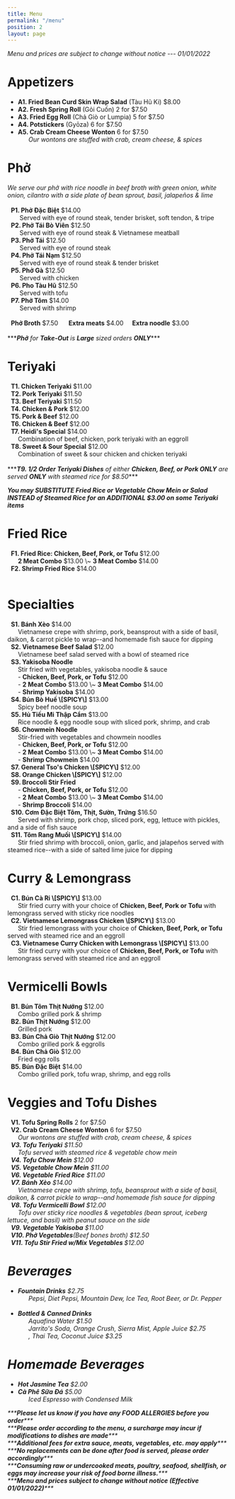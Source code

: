 ```yaml
---
title: Menu
permalink: "/menu"
position: 2
layout: page
---
```


<span>*<i>Menu and prices are subject to change without notice --- 01/01/2022</i>*</span><br/>
<p>
<h1>Appetizers</h1>
<ul>
<li><b>A1. Fried Bean Curd Skin Wrap Salad</b> (Tàu Hũ Ki) $8.00</li>
<li><b>A2. Fresh Spring Roll</b> (Gỏi Cuốn) 2 for $7.50</li>
<li><b>A3. Fried Egg Roll</b> (Chả Giò or Lumpia) 5 for $7.50</li>
<li><b>A4. Potstickers</b> (Gyōza) 6 for $7.50</li>
<li><b>A5. Crab Cream Cheese Wonton</b> 6 for $7.50</li>
<span>      <i>Our wontons are stuffed with crab, cream cheese, & spices</i></span>
</ul>
</p>

<p>
<h1>Phở</h1>
<span><i>We serve our phở with rice noodle in beef broth with green onion, white onion, cilantro with a side plate of bean sprout, basil, jalapeños & lime</i></span> <br/><br/>
<span>  <b>P1. Phở Đặc Biệt</b> $14.00</span><br/>
<span>       Served with eye of round steak, tender brisket, soft tendon, & tripe</span><br/>
<span>  <b>P2. Phở Tái Bò Viên</b> $12.50</span><br/>
<span>       Served with eye of round steak & Vietnamese meatball</span><br/>
<span>  <b>P3. Phở Tái</b> $12.50</span><br/>
<span>       Served with eye of round steak</span><br/>
<span>  <b>P4. Phở Tái Nạm</b> $12.50</span><br/>
<span>       Served with eye of round steak & tender brisket</span><br/>
<span>  <b>P5. Phở Gà</b> $12.50</span><br/>
<span>       Served with chicken</span><br/>
<span>  <b>P6. Pho Tàu Hũ</b> $12.50</span><br/><span>       Served with tofu</span><br/>
<span>  <b>P7. Phở Tôm</b> $14.00</span><br/>
<span>       Served with shrimp</span><br/><br/>
<span>  <b>Phở Broth</b> $7.50</span> &nbsp;&nbsp; <span>  <b>Extra meats</b> $4.00</span>  &nbsp;&nbsp;<span>  <b>Extra noodle</b> $3.00</span><br/><br/>
      <span>***<i><b>Phở</b> for <b>Take-Out</b> is <b>Large</b> sized orders <b>ONLY</b></i>***</span>

</p>

<p>
<h1>Teriyaki</h1>
<span>  <b>T1. Chicken Teriyaki</b> $11.00</span><br/>
<span>  <b>T2. Pork Teriyaki</b> $11.50</span><br/>
<span>  <b>T3. Beef Teriyaki</b> $11.50</span><br/>
<span>  <b>T4. Chicken & Pork</b> $12.00</span><br/>
<span>  <b>T5. Pork & Beef</b> $12.00</span><br/>
<span>  <b>T6. Chicken & Beef</b> $12.00</span><br/>
<span>  <b>T7. Heidi's Special</b> $14.00</span><br/>
<span>      Combination of beef, chicken, pork teriyaki with an eggroll</span><br/>
<span>  <b>T8. Sweet & Sour Special</b> $12.00</span><br/>
<span>      Combination of sweet & sour chicken and chicken teriyaki</span><br/><br/>
<span>***<i><b>T9. 1/2 Order Teriyaki Dishes</b> of either <b>Chicken, Beef, or Pork ONLY</b> are served <b>ONLY</b> with steamed rice for $8.50</i>***</span> <br/>

<span>***<i><b>You may SUBSTITUTE Fried Rice or Vegetable Chow Mein or Salad INSTEAD of Steamed Rice for an ADDITIONAL $3.00 on some Teriyaki items</b></i>***</span>
</p>


<p>
<h1>Fried Rice</h1>
<span>  <b>F1. Fried Rice: Chicken, Beef, Pork, or Tofu</b> $12.00</span><br/>
<span>      <b>2 Meat Combo</b> $13.00 \~ <b>3 Meat Combo</b> $14.00</span><br/>
<span>  <b>F2. Shrimp Fried Rice</b> $14.00</span><br/><br/>

</p>

<p>
<h1>Specialties</h1>
<span>  <b>S1. Bánh Xèo</b> $14.00</span><br/>
<span>      Vietnamese crepe with shrimp, pork, beansprout with a side of basil, daikon, & carrot pickle to wrap--and homemade fish sauce for dipping</span><br/>
<span>  <b>S2. Vietnamese Beef Salad</b> $12.00</span><br/>
<span>      Vietnamese beef salad served with a bowl of steamed rice</span><br/>
<span>  <b>S3. Yakisoba Noodle</b></span> <br/>
<span>      Stir fried with vegetables, yakisoba noodle & sauce</span><br/>
<span>	    &nbsp;&nbsp;&nbsp;&nbsp;&nbsp;&nbsp;- <b>Chicken, Beef, Pork, or Tofu</b> $12.00 </span> <br/>
<span>      - <b>2 Meat Combo</b> $13.00 \~ <b>3 Meat Combo</b> $14.00</span><br/>
<span>		&nbsp;&nbsp;&nbsp;&nbsp;&nbsp;&nbsp;- <b>Shrimp Yakisoba</b> $14.00</span><br/>
<span>  <b>S4. Bún Bò Huế \[SPICY\]</b> $13.00</span><br/>
<span>      Spicy beef noodle soup</span><br/>
<span>  <b>S5. Hủ Tiếu Mi Thập Cẩm</b> $13.00</span><br/>
<span>      Rice noodle & egg noodle soup with sliced pork, shrimp, and crab</span><br/>
<span>  <b>S6. Chowmein Noodle</b></span><br/>
<span>      Stir-fried with vegetables and chowmein noodles </span><br/>
<span>	    &nbsp;&nbsp;&nbsp;&nbsp;&nbsp;&nbsp;- <b>Chicken, Beef, Pork, or Tofu</b> $12.00</span> <br/>
<span>      - <b>2 Meat Combo</b> $13.00 \~ <b>3 Meat Combo</b> $14.00</span><br/>
<span>	    &nbsp;&nbsp;&nbsp;&nbsp;&nbsp;&nbsp;- <b>Shrimp Chowmein</b> $14.00</span><br/>
<span>  <b>S7. General Tso's Chicken \[SPICY\]</b> $12.00</span><br/>
<span>  <b>S8. Orange Chicken \[SPICY\]</b> $12.00</span><br/>
<span>  <b>S9. Broccoli Stir Fried</b></span><br/>
<span>	    &nbsp;&nbsp;&nbsp;&nbsp;&nbsp;&nbsp;- <b>Chicken, Beef, Pork, or Tofu</b> $12.00</span> <br/>
<span>      - <b>2 Meat Combo</b> $13.00 \~ <b>3 Meat Combo</b> $14.00</span><br/>
<span>	    &nbsp;&nbsp;&nbsp;&nbsp;&nbsp;&nbsp;- <b>Shrimp Broccoli</b> $14.00</span><br/>
<span>  <b>S10. Cơm Đặc Biệt Tôm, Thịt, Sườn, Trứng</b> $16.50</span><br/>
<span>      Served with shrimp, pork chop, sliced pork, egg, lettuce with pickles,
and a side of fish sauce</span><br/>
<span>  <b>S11. Tôm Rang Muối \[SPICY\]</b> $14.00</span><br/>
<span>      Stir fried shrimp with broccoli, onion, garlic, and jalapeños served with steamed rice--with a side of salted lime juice for dipping</span><br/>
</p>

<p>
<h1>Curry & Lemongrass</h1>
<span>  <b>C1. Bún Cà Ri \[SPICY\]</b> $13.00</span><br/>
<span>      Stir fried curry with your choice of <b>Chicken, Beef, Pork or Tofu</b> with lemongrass served with sticky rice noodles</span><br/>
<span>  <b>C2. Vietnamese Lemongrass Chicken \[SPICY\]</b> $13.00</span><br/>
<span>      Stir fried lemongrass with your choice of <b>Chicken, Beef, Pork, or Tofu</b> served with steamed rice and an eggroll</span><br/>
<span>  <b>C3. Vietnamese Curry Chicken with Lemongrass \[SPICY\]</b> $13.00</span><br/>
<span>      Stir fried curry with your choice of <b>Chicken, Beef, Pork, or Tofu</b> with lemongrass served with steamed rice and an eggroll</span><br/>
</p>

<p>
<h1>Vermicelli Bowls</h1>
<span>  <b>B1. Bún Tôm Thịt Nướng</b> $12.00</span><br/>
<span>      Combo grilled pork & shrimp</span><br/>
<span>  <b>B2. Bún Thịt Nướng</b> $12.00</span><br/>
<span>      Grilled pork</span><br/>
<span>  <b>B3. Bún Chả Giò Thịt Nướng</b> $12.00</span><br/>
<span>      Combo grilled pork & eggrolls</span><br/>
<span>  <b>B4. Bún Chả Giò</b> $12.00</span><br/>
<span>      Fried egg rolls</span><br/>
<span>  <b>B5. Bún Đặc Biệt</b> $14.00</span><br/>
<span>      Combo grilled pork, tofu wrap, shrimp, and egg rolls</span><br/>
</p>

<p>
<h1>Veggies and Tofu Dishes</h1>
<span>  <b>V1. Tofu Spring Rolls</b> 2 for $7.50</span><br/>
<span>  <b>V2. Crab Cream Cheese Wonton</b> 6 for $7.50</span><br/>
<span>      <i>Our wontons are stuffed with crab, cream cheese, & spices</span><br/>           <span>  <b>V3. Tofu Teriyaki</b> $11.50</span><br/>
<span>      Tofu served with steamed rice & vegetable chow mein</span><br/>
<span>  <b>V4. Tofu Chow Mein</b> $12.00</span><br/>
<span>  <b>V5. Vegetable Chow Mein</b> $11.00</span><br/>
<span>  <b>V6. Vegetable Fried Rice</b> $11.00</span><br/>
<span>  <b>V7. Bánh Xèo</b> $14.00</span><br/>
<span>      Vietnamese crepe with shrimp, tofu, beansprout with a side of basil, daikon, & carrot pickle to wrap--and homemade fish sauce for dipping</span><br/>
<span>  <b>V8. Tofu Vermicelli Bowl</b> $12.00</span><br/>
<span>      Tofu over sticky rice noodles & vegetables (bean sprout, iceberg lettuce, and basil) with peanut sauce on the side</span><br/>
<span>  <b>V9. Vegetable Yakisoba</b> $11.00</span><br/>
<span>  <b>V10. Phở Vegetables</b>(Beef bones broth) $12.50</span><br/>
<span>  <b>V11. Tofu Stir Fried w/Mix Vegetables </b> $12.00</span><br/>

<p>
<h1>Beverages</h1>
<ul>
<li><b>Fountain Drinks</b> $2.75</li>
<span>      <i>Pepsi, Diet Pepsi, Mountain Dew, Ice Tea, Root Beer, or Dr. Pepper</i></span><br/><br/>
<li><b>Bottled & Canned Drinks</b></li>
<span>      <i>Aquafina Water</i> $1.50</span><br/>
<span>      <i>Jarrito's Soda, Orange Crush, Sierra Mist, Apple Juice</i> $2.75</span><br/>
<span>      <i>, Thai Tea, Coconut Juice</i> $3.25</span><br/>
</ul>
</p>

<p>
<h1>Homemade Beverages</h1>
<ul>
<li><b>Hot Jasmine Tea</b> $2.00</li>
<li><b>Cà Phê Sữa Đá</b> $5.00</li>
<span>      <i>Iced Espresso with Condensed Milk</i></span><br/>
</ul>
</p>

<p>
<span>***<i><b>Please let us know if you have any FOOD ALLERGIES before you order</b></i>***</span><br/>
<span>***<i><b>Please order according to the menu, a surcharge may incur if modifications to dishes are made</b></i>***</span><br/>
<span>***<i><b>Additional fees for extra sauce, meats, vegetables, etc. may apply</b></i>***</span><br/>
<span>***<i><b>No replacements can be done after food is served, please order accordingly</b></i>***</span><br/>
<span>***<i><b>Consuming raw or undercooked meats, poultry, seafood, shellfish, or eggs may increase your risk of food borne illness.</b></i>***</span><br/>
<span>***<i><b>Menu and prices subject to change without notice (Effective 01/01/2022)</b></i>***</span><br/>

<br/><br/>